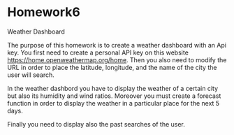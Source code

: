 # Homework6
Weather Dashboard


The purpose of this homework is to create a weather dashboard with an Api key.
You first need to create a personal API key on this website https://home.openweathermap.org/home.
Then you also need to modify the URL in order to place the latitude, longitude, and the name of the city the user will search.


In the weather dashbord you have to display the weather of a certain city but also its humidity and wind ratios.
Moreover you must create a forecast function in order to display the weather in a particular place for the next 5 days.

Finally you need to display also the past searches of the user.
